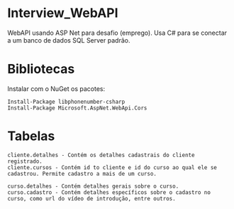 # Interview_WebAPI  
WebAPI usando ASP Net para desafio (emprego). Usa C# para se conectar a um banco de dados SQL Server padrão.  
  
# Bibliotecas  
  
Instalar com o NuGet os pacotes:  
  
```
Install-Package libphonenumber-csharp  
Install-Package Microsoft.AspNet.WebApi.Cors  
```
  
# Tabelas
```
cliente.detalhes - Contém os detalhes cadastrais do cliente registrado.  
cliente.cursos - Contém id to cliente e id do curso ao qual ele se cadastrou. Permite cadastro a mais de um curso.  
  
curso.detalhes - Contém detalhes gerais sobre o curso.  
curso.cadastro - Contém detalhes específicos sobre o cadastro no curso, como url do vídeo de introdução, entre outros.  
```
